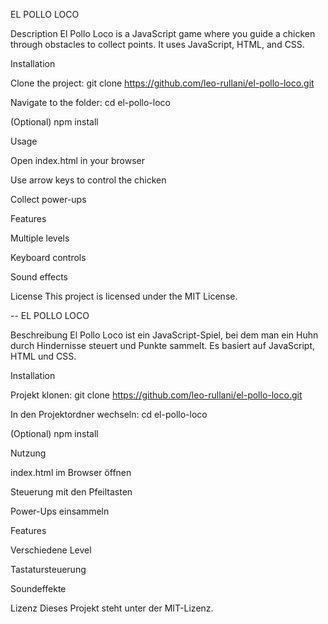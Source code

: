 EL POLLO LOCO

Description
El Pollo Loco is a JavaScript game where you guide a chicken through obstacles to collect points. It uses JavaScript, HTML, and CSS.

Installation

Clone the project:
git clone https://github.com/leo-rullani/el-pollo-loco.git

Navigate to the folder:
cd el-pollo-loco

(Optional) npm install

Usage

Open index.html in your browser

Use arrow keys to control the chicken

Collect power-ups

Features

Multiple levels

Keyboard controls

Sound effects

License
This project is licensed under the MIT License.

--
EL POLLO LOCO

Beschreibung
El Pollo Loco ist ein JavaScript-Spiel, bei dem man ein Huhn durch Hindernisse steuert und Punkte sammelt. Es basiert auf JavaScript, HTML und CSS.

Installation

Projekt klonen:
git clone https://github.com/leo-rullani/el-pollo-loco.git

In den Projektordner wechseln:
cd el-pollo-loco

(Optional) npm install

Nutzung

index.html im Browser öffnen

Steuerung mit den Pfeiltasten

Power-Ups einsammeln

Features

Verschiedene Level

Tastatursteuerung

Soundeffekte

Lizenz
Dieses Projekt steht unter der MIT-Lizenz.

